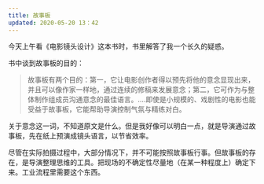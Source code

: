 ```yaml
---
title: 故事板
updated: 2020-05-20 13：42
---
```


今天上午看《电影镜头设计》这本书时，书里解答了我一个长久的疑惑。

书中谈到故事板的目的：
> 故事板有两个目的：第一，它让电影创作者得以预先将他的意念显现出来，并且可以像作家一样地，通过连续的修稿来发展意念；第二，它可作为与整体制作组成员沟通意念的最佳语言。....即使是小规模的、戏剧性的电影也能受益于故事板，它能帮助导演控制气氛与精练对白。

关于意念这一词，不知道原文是什么。但是我好像可以明白一点，就是导演通过故事板，先在纸上预演成镜头语言，以节省效率。

尽管在实际拍摄过程中，大部分情况下，并不可能按照故事板行事。但故事板的存在，是导演整理思维的工具。把现场的不确定性尽量地（在某一种程度上）确定下来。工业流程里需要这个东西。


